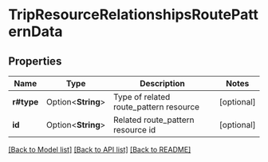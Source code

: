 # TripResourceRelationshipsRoutePatternData

## Properties

Name | Type | Description | Notes
------------ | ------------- | ------------- | -------------
**r#type** | Option<**String**> | Type of related route_pattern resource | [optional]
**id** | Option<**String**> | Related route_pattern resource id | [optional]

[[Back to Model list]](../README.md#documentation-for-models) [[Back to API list]](../README.md#documentation-for-api-endpoints) [[Back to README]](../README.md)


